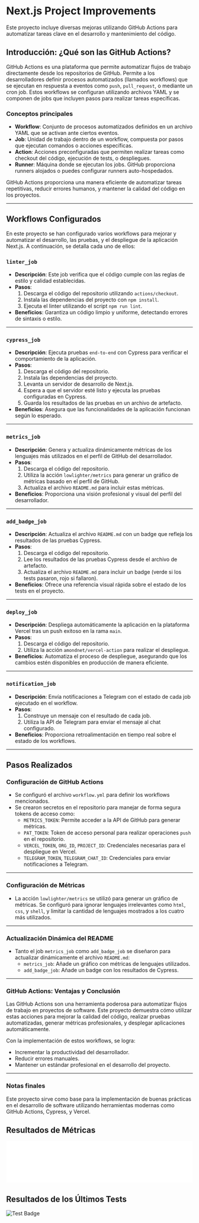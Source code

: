 # Next.js Project Improvements

Este proyecto incluye diversas mejoras utilizando GitHub Actions para automatizar tareas clave en el desarrollo y mantenimiento del código.

## Introducción: ¿Qué son las GitHub Actions?

GitHub Actions es una plataforma que permite automatizar flujos de trabajo directamente desde los repositorios de GitHub. Permite a los desarrolladores definir procesos automatizados (llamados workflows) que se ejecutan en respuesta a eventos como `push`, `pull_request`, o mediante un cron job. Estos workflows se configuran utilizando archivos YAML y se componen de jobs que incluyen pasos para realizar tareas específicas.

### Conceptos principales

- **Workflow**: Conjunto de procesos automatizados definidos en un archivo YAML que se activan ante ciertos eventos.
- **Job**: Unidad de trabajo dentro de un workflow, compuesta por pasos que ejecutan comandos o acciones específicas.
- **Action**: Acciones preconfiguradas que permiten realizar tareas como checkout del código, ejecución de tests, o despliegues.
- **Runner**: Máquina donde se ejecutan los jobs. GitHub proporciona runners alojados o puedes configurar runners auto-hospedados.

GitHub Actions proporciona una manera eficiente de automatizar tareas repetitivas, reducir errores humanos, y mantener la calidad del código en los proyectos.

---

## Workflows Configurados

En este proyecto se han configurado varios workflows para mejorar y automatizar el desarrollo, las pruebas, y el despliegue de la aplicación Next.js. A continuación, se detalla cada uno de ellos:

### `linter_job`

- **Descripción**: Este job verifica que el código cumple con las reglas de estilo y calidad establecidas.
- **Pasos**:
  1. Descarga el código del repositorio utilizando `actions/checkout`.
  2. Instala las dependencias del proyecto con `npm install`.
  3. Ejecuta el linter utilizando el script `npm run lint`.
- **Beneficios**: Garantiza un código limpio y uniforme, detectando errores de sintaxis o estilo.

---

### `cypress_job`

- **Descripción**: Ejecuta pruebas `end-to-end` con Cypress para verificar el comportamiento de la aplicación.
- **Pasos**:
  1. Descarga el código del repositorio.
  2. Instala las dependencias del proyecto.
  3. Levanta un servidor de desarrollo de Next.js.
  4. Espera a que el servidor esté listo y ejecuta las pruebas configuradas en Cypress.
  5. Guarda los resultados de las pruebas en un archivo de artefacto.
- **Beneficios**: Asegura que las funcionalidades de la aplicación funcionan según lo esperado.

---

### `metrics_job`

- **Descripción**: Genera y actualiza dinámicamente métricas de los lenguajes más utilizados en el perfil de GitHub del desarrollador.
- **Pasos**:
  1. Descarga el código del repositorio.
  2. Utiliza la acción `lowlighter/metrics` para generar un gráfico de métricas basado en el perfil de GitHub.
  3. Actualiza el archivo `README.md` para incluir estas métricas.
- **Beneficios**: Proporciona una visión profesional y visual del perfil del desarrollador.

---

### `add_badge_job`

- **Descripción**: Actualiza el archivo `README.md` con un badge que refleja los resultados de las pruebas Cypress.
- **Pasos**:
  1. Descarga el código del repositorio.
  2. Lee los resultados de las pruebas Cypress desde el archivo de artefacto.
  3. Actualiza el archivo `README.md` para incluir un badge (verde si los tests pasaron, rojo si fallaron).
- **Beneficios**: Ofrece una referencia visual rápida sobre el estado de los tests en el proyecto.

---

### `deploy_job`

- **Descripción**: Despliega automáticamente la aplicación en la plataforma Vercel tras un push exitoso en la rama `main`.
- **Pasos**:
  1. Descarga el código del repositorio.
  2. Utiliza la acción `amondnet/vercel-action` para realizar el despliegue.
- **Beneficios**: Automatiza el proceso de despliegue, asegurando que los cambios estén disponibles en producción de manera eficiente.

---

### `notification_job`

- **Descripción**: Envía notificaciones a Telegram con el estado de cada job ejecutado en el workflow.
- **Pasos**:
  1. Construye un mensaje con el resultado de cada job.
  2. Utiliza la API de Telegram para enviar el mensaje al chat configurado.
- **Beneficios**: Proporciona retroalimentación en tiempo real sobre el estado de los workflows.

---

## Pasos Realizados

### Configuración de GitHub Actions

- Se configuró el archivo `workflow.yml` para definir los workflows mencionados.
- Se crearon secretos en el repositorio para manejar de forma segura tokens de acceso como:
  - `METRICS_TOKEN`: Permite acceder a la API de GitHub para generar métricas.
  - `PAT_TOKEN`: Token de acceso personal para realizar operaciones `push` en el repositorio.
  - `VERCEL_TOKEN`, `ORG_ID`, `PROJECT_ID`: Credenciales necesarias para el despliegue en Vercel.
  - `TELEGRAM_TOKEN`, `TELEGRAM_CHAT_ID`: Credenciales para enviar notificaciones a Telegram.

---

### Configuración de Métricas

- La acción `lowlighter/metrics` se utilizó para generar un gráfico de métricas. Se configuró para ignorar lenguajes irrelevantes como `html`, `css`, y `shell`, y limitar la cantidad de lenguajes mostrados a los cuatro más utilizados.

---

### Actualización Dinámica del README

- Tanto el job `metrics_job` como `add_badge_job` se diseñaron para actualizar dinámicamente el archivo `README.md`:
  - `metrics_job`: Añade un gráfico con métricas de lenguajes utilizados.
  - `add_badge_job`: Añade un badge con los resultados de Cypress.

---

### GitHub Actions: Ventajas y Conclusión

Las GitHub Actions son una herramienta poderosa para automatizar flujos de trabajo en proyectos de software. Este proyecto demuestra cómo utilizar estas acciones para mejorar la calidad del código, realizar pruebas automatizadas, generar métricas profesionales, y desplegar aplicaciones automáticamente.

Con la implementación de estos workflows, se logra:
- Incrementar la productividad del desarrollador.
- Reducir errores manuales.
- Mantener un estándar profesional en el desarrollo del proyecto.

---

### Notas finales

Este proyecto sirve como base para la implementación de buenas prácticas en el desarrollo de software utilizando herramientas modernas como GitHub Actions, Cypress, y Vercel.

## Resultados de Métricas

![Metrics](github-metrics.svg)

## Resultados de los Últimos Tests
![Test Badge](https://img.shields.io/badge/tested%20with-Cypress-04C38E.svg)



